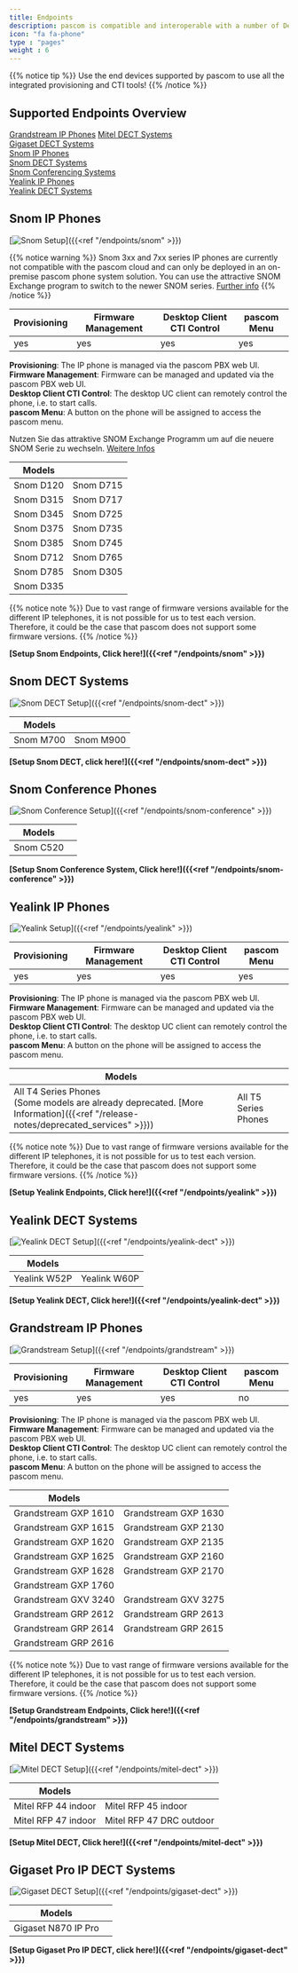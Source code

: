 ```yaml
---
title: Endpoints
description: pascom is compatible and interoperable with a number of Desktop VoIP phones. This guide explains how you can automatically and securely on-board i.e. integrate any supported device with your pascom phone system.
icon: "fa fa-phone"
type : "pages"
weight : 6
---
```


{{% notice tip %}}
Use the end devices supported by pascom to use all the integrated provisioning and CTI tools!
{{% /notice %}}

## Supported Endpoints Overview

[Grandstream IP Phones](#grandstream-ip-phones "Grandstream IP-Phones")
[Mitel DECT Systems](#mitel-dect-systems "Mitel DECT-Systems")    
[Gigaset DECT Systems](#gigaset-pro-ip-dect-systems "Gigaset DECT-Systems")  
[Snom IP Phones](#snom-ip-phones "SNOM IP Phones")  
[Snom DECT Systems](#snom-dect-systems "SNOM DECT-Systems")  
[Snom Conferencing Systems](#snom-conference-phones "SNOM Conferencing Systems")      
[Yealink IP Phones](#yealink-ip-phones "Yealink IP-Phones")  
[Yealink DECT Systems](#yealink-dect-systems "Yealink DECT-Systems")    
   
## Snom IP Phones
[![Snom Setup](snom-series.png?width=70%)]({{<ref "/endpoints/snom" >}})

{{% notice warning %}}
Snom 3xx and 7xx series IP phones are currently not compatible with the pascom cloud and can only be deployed in an on-premise pascom phone system solution.
You can use the attractive SNOM Exchange program to switch to the newer SNOM series. [Further info](https://www.pascom.net/en/blog/snom-exchange-new-for-old/)
{{% /notice %}}

|Provisioning|Firmware Management|Desktop Client CTI Control|pascom Menu|
|---|---|---|---|
|yes|yes|yes|yes|

**Provisioning**: The IP phone is managed via the pascom PBX web UI.<br>
**Firmware Management**: Firmware can be managed and updated via the  pascom PBX web UI.<br>
**Desktop Client CTI Control**: The desktop UC client can remotely control the phone, i.e. to start calls.<br>
**pascom Menu**: A button on the phone will be assigned to access the pascom menu.


Nutzen Sie
das attraktive SNOM Exchange Programm um auf die neuere SNOM Serie zu wechseln. [Weitere Infos](https://www.pascom.net/de/blog/snom-exchange-programm-neu-gegen-alt/)

|Models||
|---|---|
|Snom D120|Snom D715|
|Snom D315|Snom D717|
|Snom D345|Snom D725|
|Snom D375|Snom D735|
|Snom D385|Snom D745|
|Snom D712|Snom D765|
|Snom D785|Snom D305|
|Snom D335||

<!--- |Modell|getestete Firmware-Version|
|---|---|
|Snom D120|10.1.33.33|
|Snom D315| 8.9.|
|Snom D345|8.9.3.40|
|Snom D375|8.9.3.60|
|Snom D385|10.1.33.33|
|Snom D715|8.9.3.80|
|Snom D725|8.9.3|
|Snom D735|10.1.33.33|
|Snom D745|8.9.3.80|
|Snom D765|8.9.3|

alt:
|Snom D785|10.1.20.0|
|Snom 710|8.7.3.25.5|
|Snom 720|8.7.3.25.5|
|Snom 760|8.7.3.25.5|
|Snom 821|?| --->

{{% notice note %}}
Due to vast range of firmware versions available for the different IP telephones, it is not possible for us to test each version. Therefore, it could be the case that pascom does not support some firmware versions. 
{{% /notice %}}


**[Setup Snom Endpoints, Click here!]({{<ref "/endpoints/snom" >}})**

## Snom DECT Systems

[![Snom DECT Setup](snom_m700_dect.png?width=50%)]({{<ref "/endpoints/snom-dect" >}})

|Models||
|---|---|
|Snom M700|Snom M900|

 **[Setup Snom DECT, click here!]({{<ref "/endpoints/snom-dect" >}})**


## Snom Conference Phones

[![Snom Conference Setup](snom_c520.jpg?width=50%)]({{<ref "/endpoints/snom-conference" >}})

|Models||
|---|---|
|Snom C520||

 **[Setup Snom Conference System, Click here!]({{<ref "/endpoints/snom-conference" >}})**

## Yealink IP Phones

[![Yealink Setup](yealink-t4-series1.jpg?width=50%)]({{<ref "/endpoints/yealink" >}})

|Provisioning|Firmware Management|Desktop Client CTI Control|pascom Menu|
|---|---|---|---|
|yes|yes|yes|yes|

**Provisioning**: The IP phone is managed via the pascom PBX web UI.<br>
**Firmware Management**: Firmware can be managed and updated via the pascom PBX web UI.<br>
**Desktop Client CTI Control**: The desktop UC client can remotely control the phone, i.e. to start calls.<br>
**pascom Menu**: A button on the phone will be assigned to access the pascom menu.

|Models||
|---|---|
|All T4 Series Phones </br> (Some models are already deprecated. [More Information]({{<ref "/release-notes/deprecated_services" >}})) |All T5 Series Phones|

{{% notice note %}}
Due to vast range of firmware versions available for the different IP telephones, it is not possible for us to test each version. Therefore, it could be the case that pascom does not support some firmware versions. 
{{% /notice %}}

 **[Setup Yealink Endpoints, Click here!]({{<ref "/endpoints/yealink" >}})**

<!--- |Modell|Firmware|
|---|---|
|T41P|36.81.0.110|
|T46G|28.81.0.110, 28.73.0.50|
|T46S|66.81.0.20, 66.81.0.110| --->

## Yealink DECT Systems

[![Yealink DECT Setup](yealink_w52p_dect.png?width=30%)]({{<ref "/endpoints/yealink-dect" >}})

|Models||
|---|---|
|Yealink W52P|Yealink W60P|

**[Setup Yealink DECT, Click here!]({{<ref "/endpoints/yealink-dect" >}})**

## Grandstream IP Phones

[![Grandstream Setup](grandstream_GXP2160.jpg?width=50%)]({{<ref "/endpoints/grandstream" >}})

|Provisioning|Firmware Management|Desktop Client CTI Control|pascom Menu|
|---|---|---|---|
|yes|yes|yes|no|

**Provisioning**: The IP phone is managed via the pascom PBX web UI.<br>
**Firmware Management**: Firmware can be managed and updated via the pascom PBX web UI.<br>
**Desktop Client CTI Control**: The desktop UC client can remotely control the phone, i.e. to start calls.<br>
**pascom Menu**: A button on the phone will be assigned to access the pascom menu.

|Models||
|---|---|
|Grandstream GXP 1610|Grandstream GXP 1630|
|Grandstream GXP 1615|Grandstream GXP 2130|
|Grandstream GXP 1620|Grandstream GXP 2135|
|Grandstream GXP 1625|Grandstream GXP 2160|
|Grandstream GXP 1628|Grandstream GXP 2170|
|Grandstream GXP 1760||
|Grandstream GXV 3240|Grandstream GXV 3275|
|Grandstream GRP 2612|Grandstream GRP 2613|
|Grandstream GRP 2614|Grandstream GRP 2615|
|Grandstream GRP 2616||

{{% notice note %}}
Due to vast range of firmware versions available for the different IP telephones, it is not possible for us to test each version. Therefore, it could be the case that pascom does not support some firmware versions. 
{{% /notice %}}

**[Setup Grandstream Endpoints, Click here!]({{<ref "/endpoints/grandstream" >}})**

<!--- |Modell|Empfohlene Firmware|
|---|---|
|GXP 1630|1.0.4.55|
|GXP 2130|1.0.7.25|
|GXP 2135|1.0.7.97|
|GXP 2160|1.0.7.97|
|GXV 3240|1.0.3.158| --->

## Mitel DECT Systems

[![Mitel DECT Setup](Aastra-Mitel-DECT-System.png?width=40%)]({{<ref "/endpoints/mitel-dect" >}})

|Models||
|---|---|
|Mitel RFP 44 indoor|Mitel RFP 45 indoor|
|Mitel RFP 47 indoor|Mitel RFP 47 DRC outdoor|

**[Setup Mitel DECT, Click here!]({{<ref "/endpoints/mitel-dect" >}})**

## Gigaset Pro IP DECT Systems

[![Gigaset DECT Setup](gigaset_n870.jpg)]({{<ref "/endpoints/gigaset-dect" >}})

|Models||
|---|---|
|Gigaset N870 IP Pro|

**[Setup Gigaset Pro IP DECT, click here!]({{<ref "/endpoints/gigaset-dect" >}})**